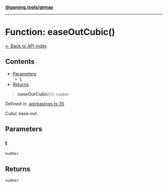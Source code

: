 [**@gaming.tools/gtmap**](README.md)

***

# Function: easeOutCubic()

[← Back to API index](./README.md)

## Contents

- [Parameters](#parameters)
  - [t](#t)
- [Returns](#returns)

> **easeOutCubic**(`t`): `number`

Defined in: [api/easings.ts:35](https://github.com/gamingtools/gt-map/blob/02ad961dd733041f2c6c39034ee7c302a553f45a/packages/gtmap/src/api/easings.ts#L35)

Cubic ease‑out.

## Parameters

### t

`number`

## Returns

`number`
